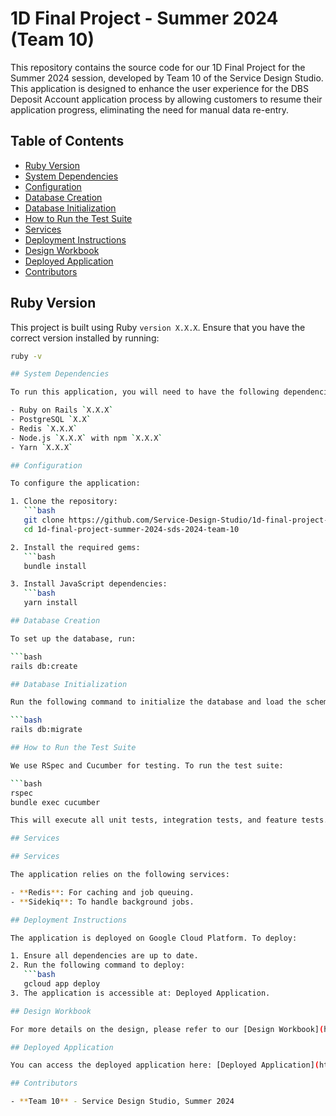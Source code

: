 # 1D Final Project - Summer 2024 (Team 10)

This repository contains the source code for our 1D Final Project for the Summer 2024 session, developed by Team 10 of the Service Design Studio. This application is designed to enhance the user experience for the DBS Deposit Account application process by allowing customers to resume their application progress, eliminating the need for manual data re-entry.

## Table of Contents
- [Ruby Version](#ruby-version)
- [System Dependencies](#system-dependencies)
- [Configuration](#configuration)
- [Database Creation](#database-creation)
- [Database Initialization](#database-initialization)
- [How to Run the Test Suite](#how-to-run-the-test-suite)
- [Services](#services)
- [Deployment Instructions](#deployment-instructions)
- [Design Workbook](#design-workbook)
- [Deployed Application](#deployed-application)
- [Contributors](#contributors)

## Ruby Version
This project is built using Ruby `version X.X.X`. Ensure that you have the correct version installed by running:
```bash
ruby -v

## System Dependencies

To run this application, you will need to have the following dependencies installed:

- Ruby on Rails `X.X.X`
- PostgreSQL `X.X`
- Redis `X.X.X`
- Node.js `X.X.X` with npm `X.X.X`
- Yarn `X.X.X`

## Configuration

To configure the application:

1. Clone the repository:
   ```bash
   git clone https://github.com/Service-Design-Studio/1d-final-project-summer-2024-sds-2024-team-10.git
   cd 1d-final-project-summer-2024-sds-2024-team-10

2. Install the required gems:
   ```bash
   bundle install

3. Install JavaScript dependencies:
   ```bash
   yarn install

## Database Creation

To set up the database, run:

```bash
rails db:create

## Database Initialization

Run the following command to initialize the database and load the schema:

```bash
rails db:migrate

## How to Run the Test Suite

We use RSpec and Cucumber for testing. To run the test suite:

```bash
rspec
bundle exec cucumber

This will execute all unit tests, integration tests, and feature tests.

## Services

## Services

The application relies on the following services:

- **Redis**: For caching and job queuing.
- **Sidekiq**: To handle background jobs.

## Deployment Instructions

The application is deployed on Google Cloud Platform. To deploy:

1. Ensure all dependencies are up to date.
2. Run the following command to deploy:
   ```bash
   gcloud app deploy
3. The application is accessible at: Deployed Application.

## Design Workbook

For more details on the design, please refer to our [Design Workbook](https://docs.google.com/document/d/1NKNe5zba8b4IR6PJ0jwitwsROz2DFnMIl5cKZIuibT4/edit?usp=sharing).

## Deployed Application

You can access the deployed application here: [Deployed Application](https://dbs5-tqs6erweea-as.a.run.app/).

## Contributors

- **Team 10** - Service Design Studio, Summer 2024

